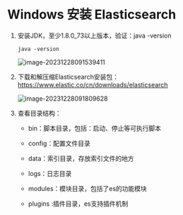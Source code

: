 # Windows 安装 Elasticsearch

1. 安装JDK，至少1.8.0_73以上版本，验证：java -version

   ```shell
   java -version
   ```

   ![image-20231228091539411](https://cdn.jsdelivr.net/gh/letengzz/tc2/img202312280915876.png)

2. 下载和解压缩Elasticsearch安装包：https://www.elastic.co/cn/downloads/elasticsearch

   ![image-20231228091809628](https://cdn.jsdelivr.net/gh/letengzz/tc2/img202312280918676.png)

3. 查看目录结构：                  

   - bin：脚本目录，包括：启动、停止等可执行脚本


   - config：配置文件目录


   - data：索引目录，存放索引文件的地方


   - logs：日志目录


   - modules：模块目录，包括了es的功能模块


   - plugins :插件目录，es支持插件机制

